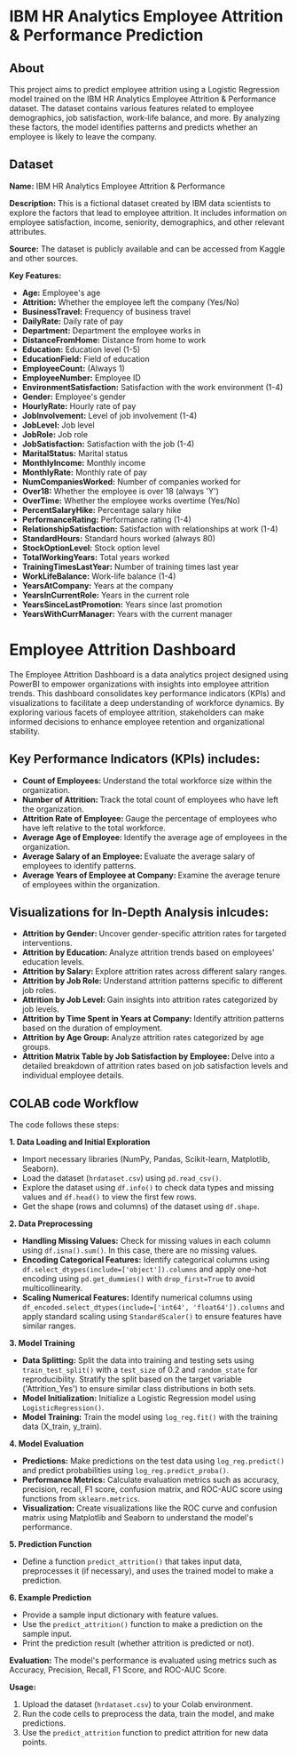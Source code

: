 # IBM HR Analytics Employee Attrition & Performance Prediction

## About

This project aims to predict employee attrition using a Logistic Regression model trained on the IBM HR Analytics Employee Attrition & Performance dataset. The dataset contains various features related to employee demographics, job satisfaction, work-life balance, and more. By analyzing these factors, the model identifies patterns and predicts whether an employee is likely to leave the company.

## Dataset

**Name:** IBM HR Analytics Employee Attrition & Performance

**Description:** This is a fictional dataset created by IBM data scientists to explore the factors that lead to employee attrition. It includes information on employee satisfaction, income, seniority, demographics, and other relevant attributes.

**Source:** The dataset is publicly available and can be accessed from Kaggle and other sources.

**Key Features:**

*   **Age:** Employee's age
*   **Attrition:** Whether the employee left the company (Yes/No)
*   **BusinessTravel:** Frequency of business travel
*   **DailyRate:** Daily rate of pay
*   **Department:** Department the employee works in
*   **DistanceFromHome:** Distance from home to work
*   **Education:** Education level (1-5)
*   **EducationField:** Field of education
*   **EmployeeCount:** (Always 1)
*   **EmployeeNumber:** Employee ID
*   **EnvironmentSatisfaction:** Satisfaction with the work environment (1-4)
*   **Gender:** Employee's gender
*   **HourlyRate:** Hourly rate of pay
*   **JobInvolvement:** Level of job involvement (1-4)
*   **JobLevel:** Job level
*   **JobRole:** Job role
*   **JobSatisfaction:** Satisfaction with the job (1-4)
*   **MaritalStatus:** Marital status
*   **MonthlyIncome:** Monthly income
*   **MonthlyRate:** Monthly rate of pay
*   **NumCompaniesWorked:** Number of companies worked for
*   **Over18:** Whether the employee is over 18 (always 'Y')
*   **OverTime:** Whether the employee works overtime (Yes/No)
*   **PercentSalaryHike:** Percentage salary hike
*   **PerformanceRating:** Performance rating (1-4)
*   **RelationshipSatisfaction:** Satisfaction with relationships at work (1-4)
*   **StandardHours:** Standard hours worked (always 80)
*   **StockOptionLevel:** Stock option level
*   **TotalWorkingYears:** Total years worked
*   **TrainingTimesLastYear:** Number of training times last year
*   **WorkLifeBalance:** Work-life balance (1-4)
*   **YearsAtCompany:** Years at the company
*   **YearsInCurrentRole:** Years in the current role
*   **YearsSinceLastPromotion:** Years since last promotion
*   **YearsWithCurrManager:** Years with the current manager

<h1>Employee Attrition Dashboard</h1>

<p>The Employee Attrition Dashboard is a data analytics project designed using PowerBI to empower organizations with insights into employee attrition trends. This dashboard consolidates key performance indicators (KPIs) and visualizations to facilitate a deep understanding of workforce dynamics. By exploring various facets of employee attrition, stakeholders can make informed decisions to enhance employee retention and organizational stability.</p>

<h2>Key Performance Indicators (KPIs) includes:</h2>

<ul>
  <li><b>Count of Employees: </b>Understand the total workforce size within the organization.</li>
  <li><b>Number of Attrition: </b>Track the total count of employees who have left the organization.</li>
  <li><b>Attrition Rate of Employee: </b>Gauge the percentage of employees who have left relative to the total workforce.</li>
  <li><b>Average Age of Employee: </b>Identify the average age of employees in the organization.</li>
  <li><b>Average Salary of an Employee: </b>Evaluate the average salary of employees to identify patterns.</li>
  <li><b>Average Years of Employee at Company: </b>Examine the average tenure of employees within the organization.</li>
</ul>

<h2>Visualizations for In-Depth Analysis inlcudes:</h2>

<ul>
  <li><b>Attrition by Gender: </b>Uncover gender-specific attrition rates for targeted interventions.</li>
  <li><b>Attrition by Education: </b>Analyze attrition trends based on employees' education levels.</li>
  <li><b>Attrition by Salary: </b>Explore attrition rates across different salary ranges.</li>
  <li><b>Attrition by Job Role: </b>Understand attrition patterns specific to different job roles.</li>
  <li><b>Attrition by Job Level: </b>Gain insights into attrition rates categorized by job levels.</li>
  <li><b>Attrition by Time Spent in Years at Company: </b>Identify attrition patterns based on the duration of employment.</li>
  <li><b>Attrition by Age Group: </b>Analyze attrition rates categorized by age groups.</li>
  <li><b>Attrition Matrix Table by Job Satisfaction by Employee: </b>Delve into a detailed breakdown of attrition rates based on job satisfaction levels and individual employee details.</li>
</ul>

## COLAB code Workflow

The code follows these steps:

**1. Data Loading and Initial Exploration**

*   Import necessary libraries (NumPy, Pandas, Scikit-learn, Matplotlib, Seaborn).
*   Load the dataset (`hrdataset.csv`) using `pd.read_csv()`.
*   Explore the dataset using `df.info()` to check data types and missing values and `df.head()` to view the first few rows.
*   Get the shape (rows and columns) of the dataset using `df.shape`.

**2. Data Preprocessing**

*   **Handling Missing Values:** Check for missing values in each column using `df.isna().sum()`. In this case, there are no missing values.
*   **Encoding Categorical Features:** Identify categorical columns using `df.select_dtypes(include=['object']).columns` and apply one-hot encoding using `pd.get_dummies()` with `drop_first=True` to avoid multicollinearity.
*   **Scaling Numerical Features:** Identify numerical columns using `df_encoded.select_dtypes(include=['int64', 'float64']).columns` and apply standard scaling using `StandardScaler()` to ensure features have similar ranges.

**3. Model Training**

*   **Data Splitting:** Split the data into training and testing sets using `train_test_split()` with a `test_size` of 0.2 and `random_state` for reproducibility. Stratify the split based on the target variable ('Attrition\_Yes') to ensure similar class distributions in both sets.
*   **Model Initialization:** Initialize a Logistic Regression model using `LogisticRegression()`.
*   **Model Training:** Train the model using `log_reg.fit()` with the training data (X\_train, y\_train).

**4. Model Evaluation**

*   **Predictions:** Make predictions on the test data using `log_reg.predict()` and predict probabilities using `log_reg.predict_proba()`.
*   **Performance Metrics:** Calculate evaluation metrics such as accuracy, precision, recall, F1 score, confusion matrix, and ROC-AUC score using functions from `sklearn.metrics`.
*   **Visualization:** Create visualizations like the ROC curve and confusion matrix using Matplotlib and Seaborn to understand the model's performance.

**5. Prediction Function**

*   Define a function `predict_attrition()` that takes input data, preprocesses it (if necessary), and uses the trained model to make a prediction.

**6. Example Prediction**

*   Provide a sample input dictionary with feature values.
*   Use the `predict_attrition()` function to make a prediction on the sample input.
*   Print the prediction result (whether attrition is predicted or not).


**Evaluation:** The model's performance is evaluated using metrics such as Accuracy, Precision, Recall, F1 Score, and ROC-AUC Score.

**Usage:**

1.  Upload the dataset (`hrdataset.csv`) to your Colab environment.
2.  Run the code cells to preprocess the data, train the model, and make predictions.
3.  Use the `predict_attrition` function to predict attrition for new data points.
